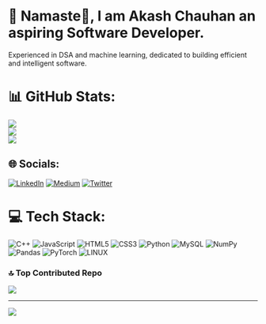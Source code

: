 # 💫 Namaste🙏, I am Akash Chauhan an aspiring Software Developer.
Experienced in DSA and machine learning, dedicated to building efficient and intelligent software. <br>


# 📊 GitHub Stats:
![](https://github-readme-stats.vercel.app/api?username=a1akashchauhan&theme=gotham&hide_border=false&include_all_commits=false&count_private=false)<br/>
![](https://github-readme-streak-stats.herokuapp.com/?user=a1akashchauhan&theme=gotham&hide_border=false)<br/>
![](https://github-readme-stats.vercel.app/api/top-langs/?username=a1akashchauhan&theme=gotham&hide_border=false&include_all_commits=false&count_private=false&layout=compact)


## 🌐 Socials:
[![LinkedIn](https://img.shields.io/badge/LinkedIn-%230077B5.svg?logo=linkedin&logoColor=white)](https://linkedin.com/in/a1akashchauhan) [![Medium](https://img.shields.io/badge/Medium-12100E?logo=medium&logoColor=white)](https://medium.com/@a1akashchauhan) [![Twitter](https://img.shields.io/badge/Twitter-%231DA1F2.svg?logo=Twitter&logoColor=white)](https://twitter.com/a1akashchauhan) 

# 💻 Tech Stack:
![C++](https://img.shields.io/badge/c++-%2300599C.svg?style=for-the-badge&logo=c%2B%2B&logoColor=white) ![JavaScript](https://img.shields.io/badge/javascript-%23323330.svg?style=for-the-badge&logo=javascript&logoColor=%23F7DF1E) ![HTML5](https://img.shields.io/badge/html5-%23E34F26.svg?style=for-the-badge&logo=html5&logoColor=white) ![CSS3](https://img.shields.io/badge/css3-%231572B6.svg?style=for-the-badge&logo=css3&logoColor=white) ![Python](https://img.shields.io/badge/python-3670A0?style=for-the-badge&logo=python&logoColor=ffdd54) ![MySQL](https://img.shields.io/badge/mysql-%2300f.svg?style=for-the-badge&logo=mysql&logoColor=white) ![NumPy](https://img.shields.io/badge/numpy-%23013243.svg?style=for-the-badge&logo=numpy&logoColor=white) ![Pandas](https://img.shields.io/badge/pandas-%23150458.svg?style=for-the-badge&logo=pandas&logoColor=white) ![PyTorch](https://img.shields.io/badge/PyTorch-%23EE4C2C.svg?style=for-the-badge&logo=PyTorch&logoColor=white) ![LINUX](https://img.shields.io/badge/Linux-FCC624?style=for-the-badge&logo=linux&logoColor=black)

### 🔝 Top Contributed Repo
![](https://github-contributor-stats.vercel.app/api?username=a1akashchauhan&limit=5&theme=gruvbox&combine_all_yearly_contributions=true)

---
[![](https://visitcount.itsvg.in/api?id=a1akashchauhan&icon=0&color=6)](https://visitcount.itsvg.in)

<!-- Proudly created with GPRM ( https://gprm.itsvg.in ) -->
